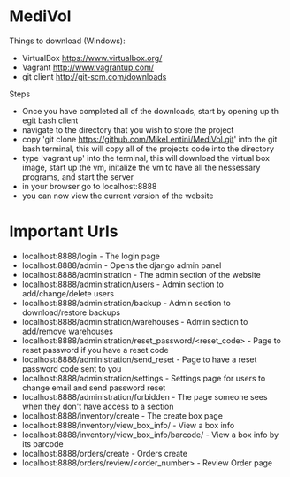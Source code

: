 MediVol
=======
Things to download (Windows):
* VirtualBox https://www.virtualbox.org/
* Vagrant http://www.vagrantup.com/
* git client http://git-scm.com/downloads

Steps
* Once you have completed all of the downloads, start by opening up th egit bash client
* navigate to the directory that you wish to store the project
* copy 'git clone https://github.com/MikeLentini/MediVol.git' into the git bash terminal, this will copy all of the projects code into the directory
* type 'vagrant up' into the terminal, this will download the virtual box image, start up the vm, initalize the vm to have all the nessessary programs, and start the server
* in your browser go to localhost:8888
* you can now view the current version of the website

Important Urls
=======
* localhost:8888/login - The login page
* localhost:8888/admin - Opens the django admin panel
* localhost:8888/administration - The admin section of the website
* localhost:8888/administration/users - Admin section to add/change/delete users
* localhost:8888/administration/backup - Admin section to download/restore backups
* localhost:8888/administration/warehouses - Admin section to add/remove warehouses
* localhost:8888/administration/reset_password/<reset_code> - Page to reset password if you have a reset code
* localhost:8888/administration/send_reset - Page to have a reset password code sent to you
* localhost:8888/administration/settings - Settings page for users to change email and send password reset
* localhost:8888/administration/forbidden - The page someone sees when they don't have access to a section
* localhost:8888/inventory/create - The create box page
* localhost:8888/inventory/view_box_info/<boxid> - View a box info
* localhost:8888/inventory/view_box_info/barcode/<barcode> - View a box info by its barcode
* localhost:8888/orders/create - Orders create
* localhost:8888/orders/review/<order_number> - Review Order page
